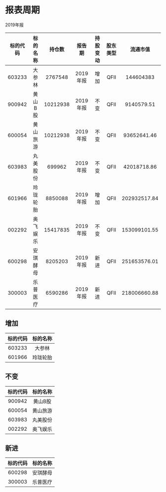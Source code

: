 # 报表周期 

2019年报

| 标的代码 | 标的名称 | 持仓数 | 报告期 | 持股变动 | 股东类型 | 流通市值 |
|:--:|:--:|:--:|:--:|:--:|:--:|:--:|
|603233|大参林|2767548|2019年报|增加|QFII|144604383|
|900942|黄山B股|10212938|2019年报|不变|QFII|9140579.51|
|600054|黄山旅游|10212938|2019年报|不变|QFII|93652641.46|
|603983|丸美股份|699962|2019年报|不变|QFII|42018718.86|
|601966|玲珑轮胎|8850088|2019年报|增加|QFII|202932517.84|
|002292|奥飞娱乐|15417835|2019年报|不变|QFII|153099101.55|
|600298|安琪酵母|8205203|2019年报|新进|QFII|251653576.01|
|300003|乐普医疗|6590286|2019年报|新进|QFII|218006660.88|


## 增加 

| 标的代码 | 标的名称 |
|:--:|:--:|
|603233|大参林|
|601966|玲珑轮胎|


## 不变 

| 标的代码 | 标的名称 |
|:--:|:--:|
|900942|黄山B股|
|600054|黄山旅游|
|603983|丸美股份|
|002292|奥飞娱乐|


## 新进 

| 标的代码 | 标的名称 |
|:--:|:--:|
|600298|安琪酵母|
|300003|乐普医疗|

